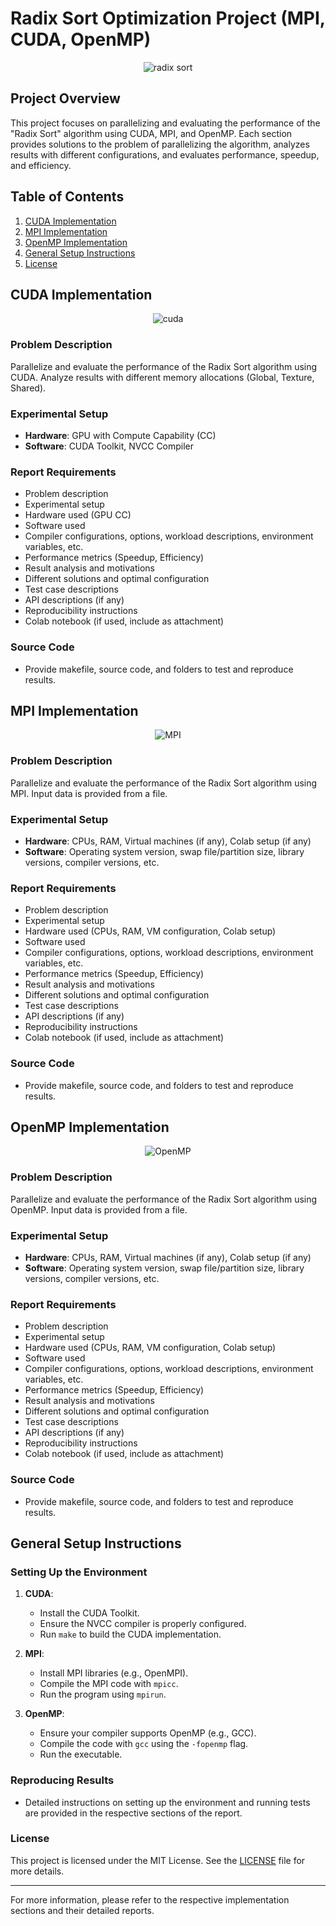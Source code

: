 # Radix Sort Optimization Project (MPI, CUDA, OpenMP)

<div align="center">
   <img src="radix-sort.png" alt="radix sort">
</div>

## Project Overview
This project focuses on parallelizing and evaluating the performance of the "Radix Sort" algorithm using CUDA, MPI, and OpenMP. Each section provides solutions to the problem of parallelizing the algorithm, analyzes results with different configurations, and evaluates performance, speedup, and efficiency.

## Table of Contents
1. [CUDA Implementation](#cuda-implementation)
2. [MPI Implementation](#mpi-implementation)
3. [OpenMP Implementation](#openmp-implementation)
4. [General Setup Instructions](#general-setup-instructions)
5. [License](#license)

## CUDA Implementation

<div align="center">
   <img src="cuda.jpeg" alt="cuda">
</div>

### Problem Description
Parallelize and evaluate the performance of the Radix Sort algorithm using CUDA. Analyze results with different memory allocations (Global, Texture, Shared).

### Experimental Setup
- **Hardware**: GPU with Compute Capability (CC)
- **Software**: CUDA Toolkit, NVCC Compiler

### Report Requirements
- Problem description
- Experimental setup
- Hardware used (GPU CC)
- Software used
- Compiler configurations, options, workload descriptions, environment variables, etc.
- Performance metrics (Speedup, Efficiency)
- Result analysis and motivations
- Different solutions and optimal configuration
- Test case descriptions
- API descriptions (if any)
- Reproducibility instructions
- Colab notebook (if used, include as attachment)

### Source Code
- Provide makefile, source code, and folders to test and reproduce results.

## MPI Implementation

<div align="center">
   <img src="MPI.png" alt="MPI">
</div>

### Problem Description
Parallelize and evaluate the performance of the Radix Sort algorithm using MPI. Input data is provided from a file.

### Experimental Setup
- **Hardware**: CPUs, RAM, Virtual machines (if any), Colab setup (if any)
- **Software**: Operating system version, swap file/partition size, library versions, compiler versions, etc.

### Report Requirements
- Problem description
- Experimental setup
- Hardware used (CPUs, RAM, VM configuration, Colab setup)
- Software used
- Compiler configurations, options, workload descriptions, environment variables, etc.
- Performance metrics (Speedup, Efficiency)
- Result analysis and motivations
- Different solutions and optimal configuration
- Test case descriptions
- API descriptions (if any)
- Reproducibility instructions
- Colab notebook (if used, include as attachment)

### Source Code
- Provide makefile, source code, and folders to test and reproduce results.

## OpenMP Implementation

<div align="center">
   <img src="OpenMP.png" alt="OpenMP">
</div>

### Problem Description
Parallelize and evaluate the performance of the Radix Sort algorithm using OpenMP. Input data is provided from a file.

### Experimental Setup
- **Hardware**: CPUs, RAM, Virtual machines (if any), Colab setup (if any)
- **Software**: Operating system version, swap file/partition size, library versions, compiler versions, etc.

### Report Requirements
- Problem description
- Experimental setup
- Hardware used (CPUs, RAM, VM configuration, Colab setup)
- Software used
- Compiler configurations, options, workload descriptions, environment variables, etc.
- Performance metrics (Speedup, Efficiency)
- Result analysis and motivations
- Different solutions and optimal configuration
- Test case descriptions
- API descriptions (if any)
- Reproducibility instructions
- Colab notebook (if used, include as attachment)

### Source Code
- Provide makefile, source code, and folders to test and reproduce results.

## General Setup Instructions

### Setting Up the Environment
1. **CUDA**:
   - Install the CUDA Toolkit.
   - Ensure the NVCC compiler is properly configured.
   - Run `make` to build the CUDA implementation.

2. **MPI**:
   - Install MPI libraries (e.g., OpenMPI).
   - Compile the MPI code with `mpicc`.
   - Run the program using `mpirun`.

3. **OpenMP**:
   - Ensure your compiler supports OpenMP (e.g., GCC).
   - Compile the code with `gcc` using the `-fopenmp` flag.
   - Run the executable.

### Reproducing Results
- Detailed instructions on setting up the environment and running tests are provided in the respective sections of the report.

### License
This project is licensed under the MIT License. See the [LICENSE](LICENSE) file for more details.

---

For more information, please refer to the respective implementation sections and their detailed reports.
